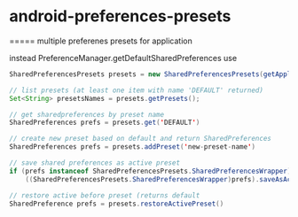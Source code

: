 # android-preferences-presets

=====
multiple preferenes presets for application

instead PreferenceManager.getDefaultSharedPreferences use
```java
SharedPreferencesPresets presets = new SharedPreferencesPresets(getApplicationContext(),name,mode);

// list presets (at least one item with name 'DEFAULT' returned)
Set<String> presetsNames = presets.getPresets();

// get sharedpreferences by preset name
SharedPreferences prefs = presets.get('DEFAULT')

// create new preset based on default and return SharedPreferences
SharedPreferences prefs = presets.addPreset('new-preset-name')

// save shared preferences as active preset
if (prefs instanceof SharedPreferencesPresets.SharedPreferencesWrapper)
    ((SharedPreferencesPresets.SharedPreferencesWrapper)prefs).saveAsActivePreset();

// restore active before preset (returns default
SharedPreference prefs = presets.restoreActivePreset()
```
